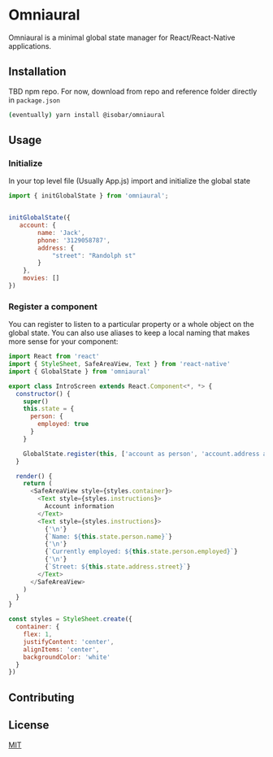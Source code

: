 # Omniaural

Omniaural is a minimal global state manager for React/React-Native applications.

## Installation

TBD npm repo. For now, download from repo and reference folder directly in `package.json`

```bash
(eventually) yarn install @isobar/omniaural
```

## Usage

### Initialize

In your top level file (Usually App.js) import and initialize the global state
```javascript
import { initGlobalState } from 'omniaural';


initGlobalState({
   account: {
        name: 'Jack',
        phone: '3129058787',
        address: {
            "street": "Randolph st"
        }
    },
    movies: []
})
```

### Register a component

You can register to listen to a particular property or a whole object on the global state. You can also use aliases to keep a local naming that makes more sense for your component:

```javascript
import React from 'react'
import { StyleSheet, SafeAreaView, Text } from 'react-native'
import { GlobalState } from 'omniaural'

export class IntroScreen extends React.Component<*, *> {
  constructor() {
    super()
    this.state = {
      person: {
        employed: true
      }
    }

    GlobalState.register(this, ['account as person', 'account.address as address'])
  }

  render() {
    return (
      <SafeAreaView style={styles.container}>
        <Text style={styles.instructions}>
          Account information
        </Text>
        <Text style={styles.instructions}>
          {'\n'}
          {`Name: ${this.state.person.name}`}
          {'\n'}
          {`Currently employed: ${this.state.person.employed}`}
          {'\n'}
          {`Street: ${this.state.address.street}`}
        </Text>
      </SafeAreaView>
    )
  }
}

const styles = StyleSheet.create({
  container: {
    flex: 1,
    justifyContent: 'center',
    alignItems: 'center',
    backgroundColor: 'white'
  }
})

```



## Contributing


## License
[MIT](https://choosealicense.com/licenses/mit/)